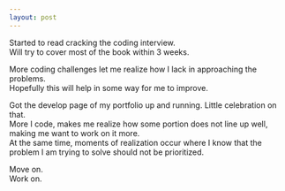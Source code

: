 ```yaml
---
layout: post
---
```

  


Started to read cracking the coding interview.  
Will try to cover most of the book within 3 weeks.  
  

More coding challenges let me realize how I lack in approaching the problems.  
Hopefully this will help in some way for me to improve.  
  

Got the develop page of my portfolio up and running. Little celebration on that.  
More I code, makes me realize how some portion does not line up well, making me want to work on it more.  
At the same time, moments of realization occur where I know that the problem I am trying to solve should not be prioritized.  

Move on.  
Work on.  

